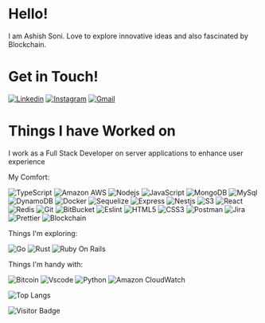 # Hello!
I am Ashish Soni. Love to explore innovative ideas and also fascinated by Blockchain.

# Get in Touch!
[![Linkedin](https://img.shields.io/badge/-ashish%20soni-blue?style=for-the-badge&logo=Linkedin&logoColor=white&link=https://www.linkedin.com/in/ashish-soni-23604b136/)](https://www.linkedin.com/in/ashish-soni-23604b136/)
[![Instagram](https://img.shields.io/badge/-ashish%20soni-purple?style=for-the-badge&logo=instagram&logoColor=white&link=https://www.instagram.com/ashish.o_o/)](https://www.instagram.com/ashish.o_o/)
[![Gmail](https://img.shields.io/badge/-ashishssoni01gmail.com-c14438?style=for-the-badge&logo=Gmail&logoColor=white&link=mailto:ashishssoni01@gmail.com)](mailto:ashishssoni01@gmail.com)

# Things I have Worked on

I work as a Full Stack Developer on server applications to enhance user experience 

My Comfort:


![TypeScript](https://img.shields.io/badge/-TypeScript-black?style=for-the-badge&logo=typescript)
![Amazon AWS](https://img.shields.io/badge/Amazon%20AWS-232F3E?style=for-the-badge&logo=amazon-aws)
![Nodejs](https://img.shields.io/badge/-NodeJS-black?style=for-the-badge&logo=Node-dot-js)
![JavaScript](https://img.shields.io/badge/-JavaScript-black?style=for-the-badge&logo=javascript)
![MongoDB](https://img.shields.io/badge/-MongoDB-black?style=for-the-badge&logo=mongodb)
![MySql](https://shields.io/badge/MySQL-lightgrey?logo=mysql&style=plastic&logoColor=white&labelColor=blue)
![DynamoDB](https://img.shields.io/badge/Amazon%20DynamoDB-4053D6?style=for-the-badge&logo=Amazon%20DynamoDB&logoColor=white)
![Docker](https://img.shields.io/badge/-Docker-black?style=for-the-badge&logo=docker)
![Sequelize](https://img.shields.io/badge/sequelize-323330?style=for-the-badge&logo=sequelize&logoColor=blue)
![Express](https://img.shields.io/badge/-Express-black?style=for-the-badge&logo=express)
![Nestjs](https://img.shields.io/badge/-NestJS-black?style=for-the-badge&logo=Nestjs)
![S3](https://img.shields.io/badge/-S3-white?style=for-the-badge&logo=amazon-s3)
![React](https://img.shields.io/badge/-React-aqua?style=for-the-badge&logo=react)
![Redis](https://img.shields.io/badge/-Redis-black?style=for-the-badge&logo=Redis)
![Git](https://img.shields.io/badge/-Git-black?style=for-the-badge&logo=git)
![BitBucket](https://img.shields.io/badge/-BitBucket-darkblue?style=for-the-badge&logo=bitbucket)
![Eslint](https://img.shields.io/badge/-eslint-4B32C3?style=for-the-badge&logo=eslint)
![HTML5](https://img.shields.io/badge/-HTML5-E34F26?style=for-the-badge&logo=html5&logoColor=white)
![CSS3](https://img.shields.io/badge/-CSS3-1572B6?style=for-the-badge&logo=css3)
![Postman](https://img.shields.io/badge/-postman-black?style=for-the-badge&logo=postman)
![Jira](https://img.shields.io/badge/-Jira-darkblue?style=for-the-badge&logo=jira)
![Prettier](https://img.shields.io/badge/-prettier-black?style=for-the-badge&logo=prettier)
![Blockchain](https://img.shields.io/badge/blockchain-121D33?style=for-the-badge&logo=blockchain-dot-com)

Things I'm exploring:

![Go](https://img.shields.io/badge/-Golang-00599C?style=for-the-badge&logo=go)
![Rust](https://img.shields.io/badge/Rust-000000?style=for-the-badge&logo=rust&logoColor=white)
![Ruby On Rails](https://img.shields.io/badge/Ruby_on_Rails-CC0000?style=for-the-badge&logo=ruby-on-rails&logoColor=white)

Things I'm handy with:

![Bitcoin](https://img.shields.io/badge/bitcoin-F7931A?style=for-the-badge&logo=bitcoin)
![Vscode](https://img.shields.io/badge/-Visual%20Studio%20Code-007ACC?style=for-the-badge&logo=visual-studio-code)
![Python](https://img.shields.io/badge/-Python-black?style=for-the-badge&logo=Python)
![Amazon CloudWatch](https://img.shields.io/badge/CloudWatch-232F3E?style=for-the-badge&logo=amazon-aws)

<!-- ![Github Stats](https://github-readme-stats.vercel.app/api?username=ashishssoni&count_private=true&show_icons=true&theme=dark&include_all_commits=true) -->
![Top Langs](https://github-readme-stats.vercel.app/api/top-langs/?username=ashishssoni&theme=radical&layout=compact)

![Visitor Badge](https://visitor-badge.laobi.icu/badge?page_id=ashishssoni.ashishssoni)
